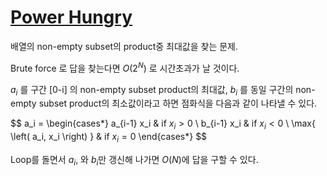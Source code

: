 # [Power Hungry](https://foobar.withgoogle.com/)
<!-- tags: dp -->

배열의 non-empty subset의 product중 최대값을 찾는 문제.

Brute force 로 답을 찾는다면 $O(2^N)$ 로 시간초과가 날 것이다.

$a_i$ 를 구간 [0-i] 의 non-empty subset product의 최대값, 
$b_i$ 를 동일 구간의 non-empty subset product의 최소값이라고 하면 점화식을
다음과 같이 나타낼 수 있다.

$$
a_i = 
\begin{cases*}
    a_{i-1} x_i & if $x_i > 0$ \\
    b_{i-1} x_i & if $x_i < 0$ \\
    \max{ \left( a_i, x_i \right) } & if $x_i = 0$
\end{cases*}
$$

Loop를 돌면서 $a_i$, 와 $b_i$만 갱신해 나가면 $O(N)$에 답을 구할 수 있다.
